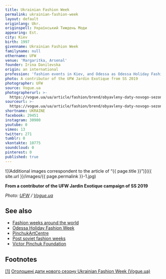 ```yaml
---
title: Ukrainian Fashion Week
permalink: ukrainian-fashion-week
layout: default
originlang: Ukr.
originspell: Український Тиждень Моди
appearing: Est.
city: Kiev
birth: 1997
givenname: Ukrainian Fashion Week
familyname: null
othername: UFW
venue: 'Margaritka, Arsenal'
founder: Irina Danilevska
origin: an international
profession: 'fashion events in Kiev, and Odessa as Odessa Holiday Fashion Week'
photo: A contributor of the UFW Jardin Exotique from SS 2019
photographer: UFW
source: Vogue.ua
photographerurl: >-
  https://vogue.ua/ua/article/fashion/brend/obyavleny-daty-novogo-sezona-ukrainian-fashion-week.html
sourceurl: >-
  https://vogue.ua/ua/article/fashion/brend/obyavleny-daty-novogo-sezona-ukrainian-fashion-week.html
shortname: UKRAINE
facebook: 29451
instagram: 30900
youtube: 0
vimeo: 13
twitter: 271
tumblr: 0
vkontakte: 10775
soundcloud: 0
pinterest: 0
published: true
---
```


![(Additional images correspondent to the article of “{{ page.title }}”)]({{ site.url }}/images/{{ page.permalink }}-1.jpg)

**From a contributor of the UFW Jardin Exotique campaign of SS 2019**

*Photo: [UFW](https://vogue.ua/ua/article/fashion/brend/obyavleny-daty-novogo-sezona-ukrainian-fashion-week.html) / [Vogue.ua](https://vogue.ua/ua/article/fashion/brend/obyavleny-daty-novogo-sezona-ukrainian-fashion-week.html)*


## See also

+ [Fashion weeks around the world](fashion-weeks-around-the-world)
+ [Odessa Holiday Fashion Week](odessa-holiday-fashion-week)
+ [PinchukArtCentre](pinchukartcentre)
+ [Post soviet fashion weeks](post-soviet-fashion-weeks)
+ [Victor Pinchuk Foundation](victor-pinchuk-foundation)

## Footnotes

[[1]](#a1) <span id="f1"></span> [Оголошені дати нового сезону Ukrainian Fashion Week (Vogue.ua)](https://vogue.ua/ua/article/fashion/brend/obyavleny-daty-novogo-sezona-ukrainian-fashion-week.html)
